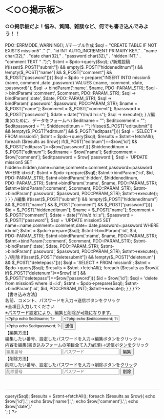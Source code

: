 <!DOCTYPE html>
<html lang="ja">
<head>
	<meta charset="UTF-8">
	<title>mission_5-1</title>
</head>
<body>
<h1>＜○○掲示板＞</h1>
<h3>○○掲示板だよ！悩み、質問、雑談など、何でも書き込んでみよう！！<br></h3>
<?php 
	//データベース接続
	/*$dsn = 'データベース名';
	$user = 'ユーザー名';
	$password = 'パスワード';*/
	$pdo = new PDO($dsn, $user, $password, array(PDO::ATTR_ERRMODE => PDO::ERRMODE_WARNING));
	//テーブル作成
	$sql = "CREATE TABLE IF NOT EXISTS mission5"
	." ("
	. "id INT AUTO_INCREMENT PRIMARY KEY,"
	. "name char(32),"
	. "date char(32),"
  	. "password char(32),"
 	. "hidden INT,"
	. "comment TEXT "
	.");";
	$stmt = $pdo->query($sql);
	//新規投稿
    if(isset($_POST["submit"]) && empty($_POST["hiddeneditnum"]) &&
    !empty($_POST["name"] && $_POST["comment"] && $_POST["password"])){
		$sql = $pdo -> prepare("INSERT INTO mission5 (name, comment ,date ,password) 
    	VALUES (:name, :comment, :date, :password)");
		$sql -> bindParam(':name', $name, PDO::PARAM_STR);
		$sql -> bindParam(':comment', $comment, PDO::PARAM_STR);
		$sql -> bindParam(':date', $date, PDO::PARAM_STR);
    	$sql -> bindParam(':password', $password, PDO::PARAM_STR);
		$name     = $_POST["name"];
		$comment  = $_POST["comment"];
    	$password = $_POST["password"];
    	$date     = date("Y/m/d h:i:s");
		$sql -> execute();
	}
    //編集(のために、データをフォームへ)
    $editname      = "";
	$editcomment   = "";
    $editpassword  = "";
    $hiddeneditnum = "";
    if(isset($_POST["editsubmit"]) && !empty($_POST["editnum"] && $_POST["editpass"])){
    	$sql = 'SELECT * FROM mission5';
	    $stmt = $pdo->query($sql);
        $results = $stmt->fetchAll();
        foreach ($results as $row){
            if($_POST["editnum"]==$row['id'] && $_POST["editpass"]==$row['password']){
            	$hiddeneditnum = $_POST["editnum"];
	            $editname      = $row['name'];
	            $editcomment   = $row['comment'];
                $editpassword  = $row['password'];
	            $sql = 'UPDATE mission5 SET hidden=:hidden,name=:name,comment=:comment,password=:password WHERE id=:id';
	            $stmt = $pdo->prepare($sql);
                $stmt->bindParam(':id', $id, PDO::PARAM_STR);
                $stmt->bindParam(':hidden', $hiddeneditnum, PDO::PARAM_STR);
	            $stmt->bindParam(':name', $name, PDO::PARAM_STR);
	            $stmt->bindParam(':comment', $comment, PDO::PARAM_STR);
	            $stmt->bindParam(':password', $password, PDO::PARAM_STR);
	            $stmt->execute();
            } 
        }  
    }
    //編集
    if(isset($_POST["submit"]) && 
    !empty($_POST["hiddeneditnum"] && $_POST["name"] && $_POST["comment"] && $_POST["password"])){
    	$id       = $_POST["hiddeneditnum"];
	    $name     = $_POST["name"];
	    $comment  = $_POST["comment"];
        $date     = date("Y/m/d h:i:s");
        $password = $_POST["password"];
	    $sql = 'UPDATE mission5 SET name=:name,comment=:comment,date=:date,password=:password WHERE id=:id';
	    $stmt = $pdo->prepare($sql);
        $stmt->bindParam(':id', $id, PDO::PARAM_STR);
	    $stmt->bindParam(':name', $name, PDO::PARAM_STR);
	    $stmt->bindParam(':comment', $comment, PDO::PARAM_STR);
        $stmt->bindParam(':date', $date, PDO::PARAM_STR);
	    $stmt->bindParam(':password', $password, PDO::PARAM_STR);
	    $stmt->execute();
    }
	//削除
    if(isset($_POST["deletesubmit"]) && !empty($_POST["deletenum"] && $_POST["deletepass"])){
        $sql = 'SELECT * FROM mission5';
	    $stmt = $pdo->query($sql);
        $results = $stmt->fetchAll();
        foreach ($results as $row){
	        if($_POST["deletenum"]==$row['id'] && $_POST["deletepass"]==$row['password']){
                $id = $row['id'];
	            $sql = 'delete from mission5 where id=:id';
            	$stmt = $pdo->prepare($sql);
            	$stmt->bindParam(':id', $id, PDO::PARAM_INT);
	            $stmt->execute();
	        }   
        }   
    }
	?>
    <form action="" method="POST" >
    【書き込み方法】<br>
    名前、コメント、パスワードを入力→送信ボタンをクリック<br>
    ※全項目入力してください<br>
    ※パスワード設定により、編集と削除が可能になります。<br>
    <input type="text" name="name" placeholder="名前" value="<?php echo $editname; ?>">
    <input type="text" name="comment" placeholder= "コメント" value="<?php echo $editcomment; ?>">
    <input type="text" name="password" placeholder="パスワード" value="<?php echo $editpassword; ?>">
    <input type="submit" name="submit" value="送信"><br>
    【編集方法】<br>
    編集したい番号、設定したパスワードを入力→編集ボタンをクリック→<br>
    内容を編集(書き込みフォームの項目全て入力必須)→送信ボタンをクリック<br>
    <input type="text" name="editnum" placeholder="編集番号">
    <input type="text" name="editpass" placeholder="パスワード">
    <input type="submit" name="editsubmit" value="編集"><br>
    <input type="hidden" name="hiddeneditnum" value="<?php echo $hiddeneditnum; ?>">
    【削除方法】<br>
    削除したい番号、設定したパスワードを入力→削除ボタンをクリック<br>
    <input type="text" name="deletenum" placeholder="削除番号" >
    <input type="text" name="deletepass" placeholder="パスワード">
    <input type="submit" name="deletesubmit" value="削除">
    </form>
    <br>
    <hr>
    <?php
    //データ表示
    $sql = 'SELECT * FROM mission5';
	$stmt = $pdo->query($sql);
	$results = $stmt->fetchAll();
	foreach ($results as $row){
		echo $row['id'].',';
		echo $row['name'].',';
		echo $row['comment'].',';
		echo $row['date'].'<br>';
	}
    ?>
</body>
</html>

